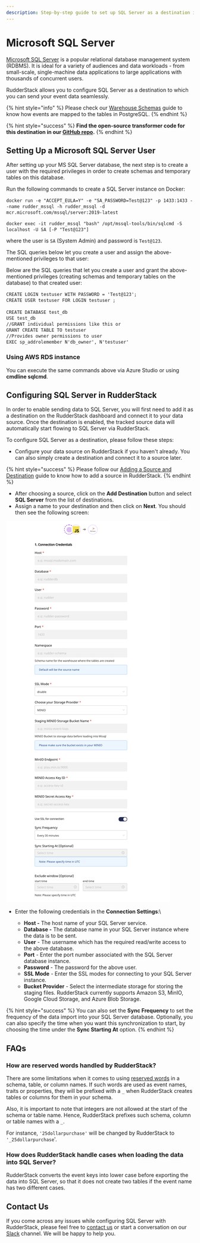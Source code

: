 ```yaml
---
description: Step-by-step guide to set up SQL Server as a destination in RudderStack
---
```


# Microsoft SQL Server

[Microsoft SQL Server](https://www.microsoft.com/en-in/sql-server/sql-server-downloads) is a popular relational database management system (RDBMS). It is ideal for a variety of audiences and data workloads - from small-scale, single-machine data applications to large applications with thousands of concurrent users.

RudderStack allows you to configure SQL Server as a destination to which you can send your event data seamlessly.

{% hint style="info" %}
Please check our [Warehouse Schemas](https://docs.rudderstack.com/data-warehouse-integration-guides/warehouse-schemas) guide to know how events are mapped to the tables in PostgreSQL.
{% endhint %}

{% hint style="success" %}
**Find the open-source transformer code for this destination in our **[**GitHub repo**](https://github.com/rudderlabs/rudder-transformer/tree/master/v0/destinations/mssql)**.**
{% endhint %}

## Setting Up a Microsoft SQL Server User

After setting up your MS SQL Server database, the next step is to create a user with the required privileges in order to create schemas and temporary tables on this database.

Run the following commands to create a SQL Server instance on Docker:

```
docker run -e "ACCEPT_EULA=Y" -e "SA_PASSWORD=Test@123" -p 1433:1433 --name rudder_mssql -h rudder_mssql -d mcr.microsoft.com/mssql/server:2019-latest 
```

```
docker exec -it rudder_mssql "bash" /opt/mssql-tools/bin/sqlcmd -S localhost -U SA [-P "Test@123"]
```

where the user is `SA` (System Admin) and password is `Test@123`.

The SQL queries below let you create a user and assign the above-mentioned privileges to that user:

Below are the SQL queries that let you create a user and grant the above-mentioned privileges (creating schemas and temporary tables on the database) to that created user:

```
CREATE LOGIN testuser WITH PASSWORD = 'Test@123';
CREATE USER testuser FOR LOGIN testuser ;

CREATE DATABASE test_db
USE test_db
//GRANT individual permissions like this or
GRANT CREATE TABLE TO testuser
//Provides owner permissions to user
EXEC sp_addrolemember N'db_owner', N'testuser'
```

### Using AWS RDS instance 

You can execute the same commands above via Azure Studio or using **cmdline sqlcmd**.

## Configuring SQL Server in RudderStack

In order to enable sending data to SQL Server, you will first need to add it as a destination on the RudderStack dashboard and connect it to your data source. Once the destination is enabled, the tracked source data will automatically start flowing to SQL Server via RudderStack.

To configure SQL Server as a destination, please follow these steps:

* Configure your data source on RudderStack if you haven't already. You can also simply create a destination and connect it to a source later.

{% hint style="success" %}
Please follow our [Adding a Source and Destination](https://docs.rudderstack.com/how-to-guides/adding-source-and-destination-rudderstack) guide to know how to add a source in RudderStack.
{% endhint %}

* After choosing a source, click on the **Add Destination** button and select **SQL Server** from the list of destinations.
* Assign a name to your destination and then click on **Next**. You should then see the following screen:

![](../.gitbook/assets/mssqlconnection.png)



* Enter the following credentials in the **Connection Settings**:\

  * **Host -** The host name of your SQL Server service.
  * **Database -** The database name in your SQL Server instance where the data is to be sent.
  * **User** - The username which has the required read/write access to the above database.
  * **Port** - Enter the port number associated with the SQL Server database instance.
  * **Password** - The password for the above user.
  * **SSL Mode** - Enter the SSL modes for connecting to your SQL Server instance.
  * **Bucket Provider** - Select the intermediate storage for storing the staging files. RudderStack currently supports Amazon S3, MinIO, Google Cloud Storage, and Azure Blob Storage.

{% hint style="success" %}
You can also set the **Sync Frequency** to set the frequency of the data import into your SQL Server database. Optionally, you can also specify the time when you want this synchronization to start, by choosing the time under the **Sync Starting At** option.
{% endhint %}

## FAQs

### **How are reserved words handled by RudderStack?**

There are some limitations when it comes to using [reserved words](https://www.postgresql.org/docs/current/sql-keywords-appendix.html) in a schema, table, or column names. If such words are used as event names, traits or properties, they will be prefixed with a `_` when  RudderStack creates tables or columns for them in your schema.

Also, it is important to note that integers are not allowed at the start of the schema or table name. Hence, RudderStack prefixes such schema, column or table names with a `_`.

For instance, `'25dollarpurchase'` will be changed by RudderStack to `'_25dollarpurchase`'.

### How does RudderStack handle cases when loading the data into SQL Server?

RudderStack converts the event keys into lower case before exporting the data into SQL Server, so that it does not create two tables if the event name has two different cases.

## Contact Us

If you come across any issues while configuring SQL Server with RudderStack, please feel free to [contact us](mailto:%20docs@rudderstack.com) or start a conversation on our [Slack](https://resources.rudderstack.com/join-rudderstack-slack) channel. We will be happy to help you.
